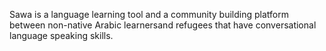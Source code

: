 Sawa is a language learning tool and a community building platform between non-native Arabic learnersand refugees that have conversational language speaking skills.  
